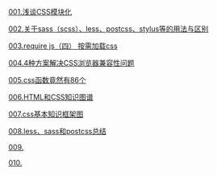 [001.浅谈CSS模块化](https://www.cnblogs.com/zhuanzhuanfe/p/7449931.html)  

[002.关于sass（scss）、less、postcss、stylus等的用法与区别](https://juejin.im/post/5c9b17cbf265da60c95b7c3a)  

[003.require js（四） 按需加载css](https://blog.csdn.net/jx950915/article/details/85251766)  

[004.4种方案解决CSS浏览器兼容性问题](http://www.wzsky.net/Website/CSS/140565.html)  

[005.css函数竟然有86个](https://blog.csdn.net/MFWSCQ/article/details/89530967)  

[006.HTML和CSS知识图谱](https://blog.csdn.net/qq_21325977/article/details/82726260)  

[007.css基本知识框架图](https://cloud.tencent.com/developer/article/1504378)  

[008.less、sass和postcss总结](https://segmentfault.com/a/1190000021138000)  

[009.]()  

[010.]()
